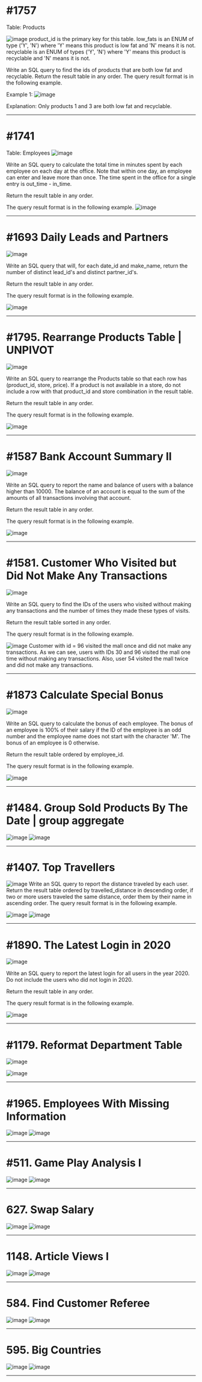 # #1757
Table: Products

![image](https://user-images.githubusercontent.com/97834321/166145690-4f18f6af-ea07-4c83-8bd9-42c8e8dc1323.png)
product_id is the primary key for this table.
low_fats is an ENUM of type ('Y', 'N') where 'Y' means this product is low fat and 'N' means it is not.
recyclable is an ENUM of types ('Y', 'N') where 'Y' means this product is recyclable and 'N' means it is not.

Write an SQL query to find the ids of products that are both low fat and recyclable.
Return the result table in any order.
The query result format is in the following example.

Example 1:
![image](https://user-images.githubusercontent.com/97834321/166145721-8eee3981-29fc-408c-9292-62e3486415b3.png)

Explanation: Only products 1 and 3 are both low fat and recyclable.



-------------------


# #1741
Table: Employees
![image](https://user-images.githubusercontent.com/97834321/166189013-3fb4a5e2-008b-444c-b194-f7910eb774a4.png)

Write an SQL query to calculate the total time in minutes spent by each employee on each day at the office. Note that within one day, an employee can enter and leave more than once. The time spent in the office for a single entry is out_time - in_time.

Return the result table in any order.

The query result format is in the following example.
![image](https://user-images.githubusercontent.com/97834321/166189046-14e4f474-1f9e-4611-90c3-bbd98bae72cf.png)


-------------------


# #1693 Daily Leads and Partners
![image](https://user-images.githubusercontent.com/97834321/166303911-5657f053-d446-42ff-bde6-59e5280ccbee.png)

Write an SQL query that will, for each date_id and make_name, return the number of distinct lead_id's and distinct partner_id's.

Return the result table in any order.

The query result format is in the following example.

![image](https://user-images.githubusercontent.com/97834321/166303990-a9a5f445-cd28-4a02-b430-29d05a1c7166.png)


-------------------


# #1795. Rearrange Products Table | UNPIVOT 
![image](https://user-images.githubusercontent.com/97834321/166305094-e7636872-5092-461d-8ada-c7f109ece2dd.png)

Write an SQL query to rearrange the Products table so that each row has (product_id, store, price). If a product is not available in a store, do not include a row with that product_id and store combination in the result table.

Return the result table in any order.

The query result format is in the following example.

![image](https://user-images.githubusercontent.com/97834321/166305174-a4c7d6d2-7845-4afd-a743-cd6ffe449475.png)


-------------------


# #1587 Bank Account Summary II
![image](https://user-images.githubusercontent.com/97834321/166305852-8f2cb404-6f3e-4b71-aaa4-d8ea79bb91f3.png)

Write an SQL query to report the name and balance of users with a balance higher than 10000. The balance of an account is equal to the sum of the amounts of all transactions involving that account.

Return the result table in any order.

The query result format is in the following example.

![image](https://user-images.githubusercontent.com/97834321/166305913-4402f609-6f8f-4cef-883d-ad067020a9c6.png)


-------------------



# #1581. Customer Who Visited but Did Not Make Any Transactions
![image](https://user-images.githubusercontent.com/97834321/166307654-dd1a0151-fdf3-42e9-a4cf-659d90723b9d.png)

Write an SQL query to find the IDs of the users who visited without making any transactions and the number of times they made these types of visits.

Return the result table sorted in any order.

The query result format is in the following example.

![image](https://user-images.githubusercontent.com/97834321/166307720-db8472d2-e99c-493d-832f-d28cca4a5ca0.png)
Customer with id = 96 visited the mall once and did not make any transactions.
As we can see, users with IDs 30 and 96 visited the mall one time without making any transactions. Also, user 54 visited the mall twice and did not make any transactions.



-------------------




# #1873 Calculate Special Bonus
![image](https://user-images.githubusercontent.com/97834321/166519477-89a525ee-e843-44d5-b21b-09cb22d4a125.png)

Write an SQL query to calculate the bonus of each employee. The bonus of an employee is 100% of their salary if the ID of the employee is an odd number and the employee name does not start with the character 'M'. The bonus of an employee is 0 otherwise.

Return the result table ordered by employee_id.

The query result format is in the following example.

![image](https://user-images.githubusercontent.com/97834321/166519547-417a041d-9867-44ea-b6da-012f0607a6b9.png)



-------------------



# #1484. Group Sold Products By The Date | group aggregate 
![image](https://user-images.githubusercontent.com/97834321/167195685-67bd1f18-9f08-47a3-a295-e62f12c181bc.png)
![image](https://user-images.githubusercontent.com/97834321/167195730-5aaf2e44-7226-4ced-9530-aa40d95473db.png)



-------------------



# #1407. Top Travellers
![image](https://user-images.githubusercontent.com/97834321/167197141-6391faba-ca66-4483-98a7-a027cf3a64a7.png)
Write an SQL query to report the distance traveled by each user.
Return the result table ordered by travelled_distance in descending order, if two or more users traveled the same distance, order them by their name in ascending order.
The query result format is in the following example.

![image](https://user-images.githubusercontent.com/97834321/167197221-b567a928-027d-4614-b2d3-ef547167c3b5.png)
![image](https://user-images.githubusercontent.com/97834321/167197247-c4b01b5a-b071-4d02-a28a-7d8c152fd2e0.png)



-------------------



# #1890. The Latest Login in 2020
![image](https://user-images.githubusercontent.com/97834321/167199423-e8acb6e0-1c51-4bba-8914-197b57bfb67e.png)

Write an SQL query to report the latest login for all users in the year 2020. Do not include the users who did not login in 2020.

Return the result table in any order.

The query result format is in the following example.

![image](https://user-images.githubusercontent.com/97834321/167199467-0b59840e-558a-468a-a0bf-7ad9e29e3ec7.png)



-------------------




# #1179. Reformat Department Table
![image](https://user-images.githubusercontent.com/97834321/167267766-d1cf3b58-4ad6-495a-b3c5-30d3cae99950.png)

![image](https://user-images.githubusercontent.com/97834321/167267772-d402406d-47ed-42bc-bb7c-c4a5a2381f8e.png)



-------------------



# #1965. Employees With Missing Information
![image](https://user-images.githubusercontent.com/97834321/167268392-ee37fafc-e2e5-485d-bdba-708c577e6f5f.png)
![image](https://user-images.githubusercontent.com/97834321/167268401-62fdc88e-78d6-4f0c-8781-eb035f9d5f7e.png)



-------------------



# #511. Game Play Analysis I
![image](https://user-images.githubusercontent.com/97834321/167268531-3a032b50-d4a6-4caa-ac06-15fed65a22ec.png)
![image](https://user-images.githubusercontent.com/97834321/167268536-c3dcc7e1-2c8a-4bb0-b728-3aa33178905f.png)



-------------------



# 627. Swap Salary
![image](https://user-images.githubusercontent.com/97834321/169665163-1ac3c9e5-b468-48ee-be9a-6c6fc9a9bdfa.png)
![image](https://user-images.githubusercontent.com/97834321/169665184-73ad133b-4304-42e1-adf3-ebeecc9cdd2a.png)



-------------------



# 1148. Article Views I
![image](https://user-images.githubusercontent.com/97834321/169665311-d9cde20e-fff1-45bf-9bed-c4fbf5fe58b6.png)
![image](https://user-images.githubusercontent.com/97834321/169665330-658c6bfd-6f06-4eb5-91a8-030f0ad301c0.png)



-------------------



# 584. Find Customer Referee
![image](https://user-images.githubusercontent.com/97834321/169665468-39b4a112-6fd0-4b69-807a-c05474e73d76.png)
![image](https://user-images.githubusercontent.com/97834321/169665475-ea3840d6-c8c1-4842-a40c-fe0d65f791c9.png)



-------------------



# 595. Big Countries
![image](https://user-images.githubusercontent.com/97834321/169665552-dcba884b-f72a-41b6-a0b4-3832dbc60adf.png)
![image](https://user-images.githubusercontent.com/97834321/169665563-4c63e2ea-3bf9-42cd-bb1a-772979d845ed.png)



-------------------





